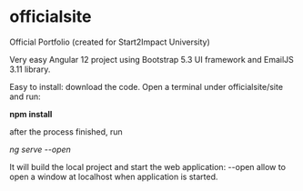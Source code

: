 # officialsite
Official Portfolio (created for Start2Impact University)

Very easy Angular 12 project using Bootstrap 5.3 UI framework and EmailJS 3.11 library.

Easy to install: download the code. 
Open a terminal under officialsite/site and run:

**npm install**

after the process finished, run

*ng serve --open*

It will build the local project and start the web application: --open allow to open a window at localhost when application is started.


